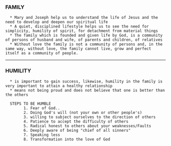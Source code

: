 ### FAMILY
      * Mary and Joseph help us to understand the life of Jesus and the need to develop and deepen our spiritual life
      * A quiet, disciplined lifestyle helps us to see the need for simplicity, humility of spirit, for detachment from material things
      * The family which is founded and given life by God, is a community of persons of husband and wife, of parents and children, of relatives
      * Without love the family is not a community of persons and, in the same way, without love, the family cannot live, grow and perfect itself as a community of people.

--------------------------------------------------

### HUMILITY
      * is important to gain success, likewise, humility in the family is very important to attain a healthy relationship
      * means not being proud and does not believe that one is better than the others

      STEPS TO BE HUMBLE
            1. Fear of God..
            2. Doing God's will (not your own or other people's)
            3. willing to subject ourselves to the direction of others
            4. Patience to accept the difficulty of others
            5. Radical honest to others about your weaknesses/Faults
            6. Deeply aware of being "chief of all sinners"
            7. Speaking less
            8. Transformation into the love of God
